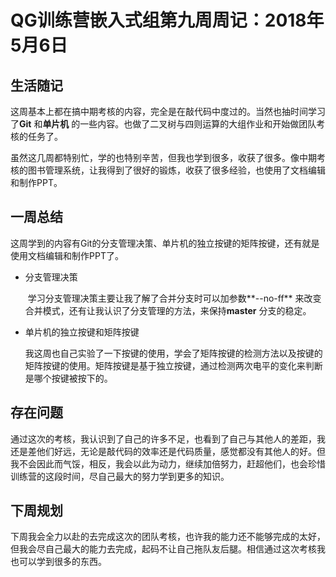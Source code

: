 # QG训练营嵌入式组第九周周记：2018年5月6日

## 生活随记

​	这周基本上都在搞中期考核的内容，完全是在敲代码中度过的。当然也抽时间学习了**Git** 和**单片机** 的一些内容。也做了二叉树与四则运算的大组作业和开始做团队考核的任务了。

​	虽然这几周都特别忙，学的也特别辛苦，但我也学到很多，收获了很多。像中期考核的图书管理系统，让我得到了很好的锻炼，收获了很多经验，也使用了文档编辑和制作PPT。

## 一周总结

​	这周学到的内容有Git的分支管理决策、单片机的独立按键的矩阵按键，还有就是使用文档编辑和制作PPT了。

* 分支管理决策

  ​	学习分支管理决策主要让我了解了合并分支时可以加参数**--no-ff** 来改变合并模式，还有让我认识了分支管理的方法，来保持**master** 分支的稳定。

* 单片机的独立按键和矩阵按键

  ​	我这周也自己实验了一下按键的使用，学会了矩阵按键的检测方法以及按键的矩阵按键的使用。矩阵按键是基于独立按键，通过检测两次电平的变化来判断是哪个按键被按下的。

## 存在问题

​	通过这次的考核，我认识到了自己的许多不足，也看到了自己与其他人的差距，我还是差他们好远，无论是敲代码的效率还是代码质量，感觉都没有其他人的好。但我不会因此而气馁，相反，我会以此为动力，继续加倍努力，赶超他们，也会珍惜训练营的这段时间，尽自己最大的努力学到更多的知识。	

## 下周规划

​	下周我会全力以赴的去完成这次的团队考核，也许我的能力还不能够完成的太好，但我会尽自己最大的能力去完成，起码不让自己拖队友后腿。相信通过这次考核我也可以学到很多的东西。